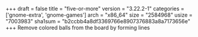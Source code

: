 +++
draft = false
title = "five-or-more"
version = "3.22.2-1"
categories = ['gnome-extra', 'gnome-games']
arch = "x86_64"
size = "2584968"
usize = "7003983"
sha1sum = "b2ccbb4a8df3369766e8907376883a8a7173656e"
+++
Remove colored balls from the board by forming lines